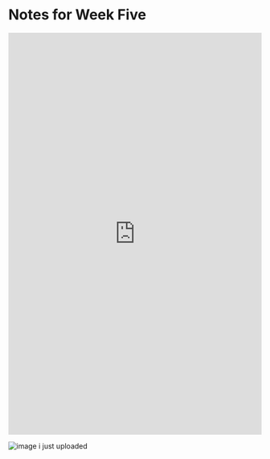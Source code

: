 # Notes for Week Five

<iframe src="https://uploads.knightlab.com/storymapjs/9bec84c4afc3fb203dcc2ddf177a566f/the-creation-of-nadia/index.html" frameborder="0" width="100%" height="800"></iframe>

![image i just uploaded](poster2.svg)
